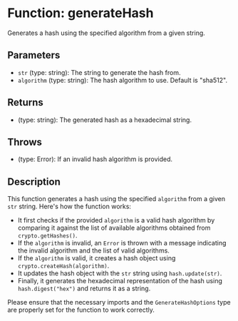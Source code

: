 # Function: generateHash

Generates a hash using the specified algorithm from a given string.

## Parameters

- `str` (type: string): The string to generate the hash from.
- `algorithm` (type: string): The hash algorithm to use. Default is "sha512".

## Returns

- (type: string): The generated hash as a hexadecimal string.

## Throws

- (type: Error): If an invalid hash algorithm is provided.

## Description

This function generates a hash using the specified `algorithm` from a given `str` string. Here's how the function works:

- It first checks if the provided `algorithm` is a valid hash algorithm by comparing it against the list of available algorithms obtained from `crypto.getHashes()`.
- If the `algorithm` is invalid, an `Error` is thrown with a message indicating the invalid algorithm and the list of valid algorithms.
- If the `algorithm` is valid, it creates a hash object using `crypto.createHash(algorithm)`.
- It updates the hash object with the `str` string using `hash.update(str)`.
- Finally, it generates the hexadecimal representation of the hash using `hash.digest("hex")` and returns it as a string.

Please ensure that the necessary imports and the `GenerateHashOptions` type are properly set for the function to work correctly.
